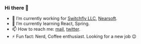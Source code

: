 ### Hi there 👋

<!--
**Ariel-Isaacm/Ariel-Isaacm** is a ✨ _special_ ✨ repository because its `README.md` (this file) appears on your GitHub profile.

Here are some ideas to get you started:

- 🔭 I’m currently working on ...
- 🌱 I’m currently learning ...
- 👯 I’m looking to collaborate on ...
- 🤔 I’m looking for help with ...
- 💬 Ask me about ...
- 📫 How to reach me: ...
- 😄 Pronouns: ...
- ⚡ Fun fact: ...
-->
- 🔭 I’m currently working for [Switchfly LLC](https://www.switchfly.com/), [Nearsoft](https://nearsoft.com/).
- 🌱 I’m currently learning React, Spring.
- 📫 How to reach me: [mail](mailto:ariel.isaacm@gmail.com), [twitter](https://twitter.com/overhaul_ai).
- ⚡ Fun fact: Nerd, Coffee enthusiast. Looking for a new job 😉
